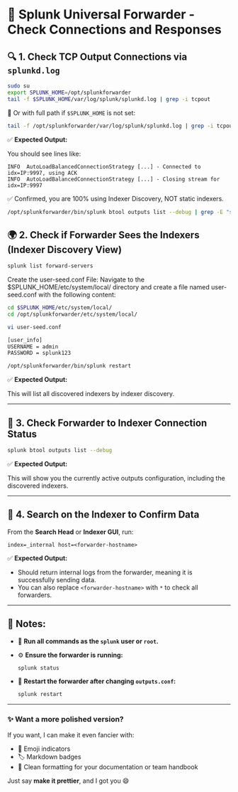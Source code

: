 # 📡 Splunk Universal Forwarder - Check Connections and Responses

## 🔍 1. Check TCP Output Connections via `splunkd.log`

```bash
sudo su
export SPLUNK_HOME=/opt/splunkforwarder
tail -f $SPLUNK_HOME/var/log/splunk/splunkd.log | grep -i tcpout
```

🔹 Or with full path if `$SPLUNK_HOME` is not set:

```bash
tail -f /opt/splunkforwarder/var/log/splunk/splunkd.log | grep -i tcpout
```

✅ **Expected Output:**

You should see lines like:

```
INFO  AutoLoadBalancedConnectionStrategy [...] - Connected to idx=IP:9997, using ACK
INFO  AutoLoadBalancedConnectionStrategy [...] - Closing stream for idx=IP:9997
```

✅ Confirmed, you are 100% using Indexer Discovery, NOT static indexers.
```sh
/opt/splunkforwarder/bin/splunk btool outputs list --debug | grep -E "server|targetUri|discovery"
```

## 🌍 2. Check if Forwarder Sees the Indexers (Indexer Discovery View)

```bash
splunk list forward-servers
```

Create the user-seed.conf File: Navigate to the $SPLUNK_HOME/etc/system/local/ directory and create a file named user-seed.conf with the following content:
```sh
cd $SPLUNK_HOME/etc/system/local/
cd /opt/splunkforwarder/etc/system/local/

vi user-seed.conf

[user_info]
USERNAME = admin
PASSWORD = splunk123

/opt/splunkforwarder/bin/splunk restart
```

✅ **Expected Output:**

This will list all discovered indexers by indexer discovery.

---

## 📡 3. Check Forwarder to Indexer Connection Status

```bash
splunk btool outputs list --debug
```

✅ **Expected Output:**

This will show you the currently active outputs configuration, including the discovered indexers.

---

## 🔎 4. Search on the Indexer to Confirm Data

From the **Search Head** or **Indexer GUI**, run:

```splunk
index=_internal host=<forwarder-hostname>
```

✅ **Expected Output:**

- Should return internal logs from the forwarder, meaning it is successfully sending data.
- You can also replace `<forwarder-hostname>` with `*` to check all forwarders.

---

## 📝 Notes:

- 🏃 **Run all commands as the `splunk` user or `root`.**
- ⚙ **Ensure the forwarder is running:**
  
  ```bash
  splunk status
  ```

- 🔄 **Restart the forwarder after changing `outputs.conf`:**
  
  ```bash
  splunk restart
  ```

---

### ✨ Want a more polished version?

If you want, I can make it even fancier with:
- 🎨 Emoji indicators
- 🏷 Markdown badges
- 📖 Clean formatting for your documentation or team handbook

Just say **make it prettier**, and I got you 😄

